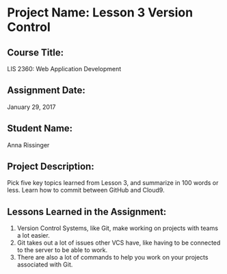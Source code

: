 # Project Name:  Lesson 3 Version Control

## Course Title:
LIS 2360:  Web Application Development

## Assignment Date:  
January 29, 2017

## Student Name:  
Anna Rissinger

## Project Description:
Pick five key topics learned from Lesson 3, and summarize in 100 words or less. Learn how to commit between GitHub and Cloud9.

## Lessons Learned in the Assignment:
1. Version Control Systems, like Git, make working on projects with teams a lot easier.
2. Git takes out a lot of issues other VCS have, like having to be connected to the server to be able to work.
3. There are also a lot of commands to help you work on your projects associated with Git.
